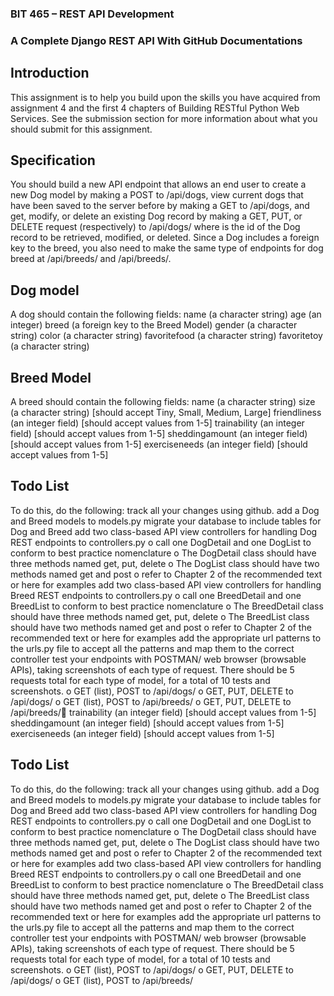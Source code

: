 ### BIT 465 – REST API Development 
### A Complete Django REST API With GitHub Documentations

## Introduction
This assignment is to help you build upon the skills you have acquired from assignment 4 and the first 4 
chapters of Building RESTful Python Web Services. See the submission section for more information 
about what you should submit for this assignment.

## Specification
You  should  build  a  new  API  endpoint  that  allows  an  end  user  to  create  a  new Dog model  by  making 
a POST to /api/dogs,  view  current  dogs  that  have  been  saved  to  the  server  before  by  making  a GET to 
/api/dogs,  and  get,  modify,  or  delete  an  existing Dog record  by  making  a GET, PUT,  or DELETE request 
(respectively)  to /api/dogs/<id> where <id> is  the  id  of  the Dog record  to  be  retrieved,  modified,  or 
deleted.  Since  a Dog includes  a  foreign  key  to  the  breed,  you  also  need  to  make  the  same  type  of 
endpoints for dog breed at /api/breeds/ and /api/breeds/<id>.
  
## Dog model
 A dog should contain the following fields:
  name (a character string)
  age (an integer)
  breed (a foreign key to the Breed Model)
  gender (a character string)
  color (a character string)
  favoritefood (a character string)
  favoritetoy (a character string)
  
## Breed Model
 A breed should contain the following fields:
  name (a character string)
  size (a character string) [should accept Tiny, Small, Medium, Large]
  friendliness (an integer field) [should accept values from 1-5]
  trainability (an integer field) [should accept values from 1-5]
  sheddingamount (an integer field) [should accept values from 1-5]
  exerciseneeds (an integer field) [should accept values from 1-5]
  
## Todo List
To do this, do the following:
  track all your changes using github. 
  add a Dog and Breed models to models.py
  migrate your database to include tables for Dog and Breed
  add two class-based API view controllers for handling Dog REST endpoints to controllers.py
    o call one DogDetail and one DogList to conform to best practice nomenclature
    o The DogDetail class should have three methods named get, put, delete
    o The DogList class should have two methods named get and post
    o refer to Chapter 2 of the recommended text or here for examples
  add two class-based API view controllers for handling Breed REST endpoints to controllers.py
    o call one BreedDetail and one BreedList to conform to best practice nomenclature
    o The BreedDetail class should have three methods named get, put, delete
    o The BreedList class should have two methods named get and post
    o refer to Chapter 2 of the recommended text or here for examples
  add the appropriate url patterns to the urls.py file to accept all the patterns and map them to the correct controller
  test your endpoints with POSTMAN/ web browser (browsable APIs), taking screenshots of each type of request. There should be 5 requests total for each type of model, for a    total of 10 tests and screenshots.
    o GET (list), POST to /api/dogs/
    o GET, PUT, DELETE to /api/dogs/<id>
    o GET (list), POST to /api/breeds/
    o GET, PUT, DELETE to /api/breeds/<id> trainability (an integer field) [should accept values from 1-5]
  sheddingamount (an integer field) [should accept values from 1-5]
  exerciseneeds (an integer field) [should accept values from 1-5]
  
## Todo List
To do this, do the following:
  track all your changes using github. 
  add a Dog and Breed models to models.py
  migrate your database to include tables for Dog and Breed
  add two class-based API view controllers for handling Dog REST endpoints to controllers.py
    o call one DogDetail and one DogList to conform to best practice nomenclature
    o The DogDetail class should have three methods named get, put, delete
    o The DogList class should have two methods named get and post
    o refer to Chapter 2 of the recommended text or here for examples
  add two class-based API view controllers for handling Breed REST endpoints to controllers.py
    o call one BreedDetail and one BreedList to conform to best practice nomenclature
    o The BreedDetail class should have three methods named get, put, delete
    o The BreedList class should have two methods named get and post
    o refer to Chapter 2 of the recommended text or here for examples
  add the appropriate url patterns to the urls.py file to accept all the patterns and map them to the correct controller
  test your endpoints with POSTMAN/ web browser (browsable APIs), taking screenshots of each type of request. There should be 5 requests total for each type of model, for a total of 10 tests and screenshots.
    o GET (list), POST to /api/dogs/
    o GET, PUT, DELETE to /api/dogs/<id>
    o GET (list), POST to /api/breeds/
